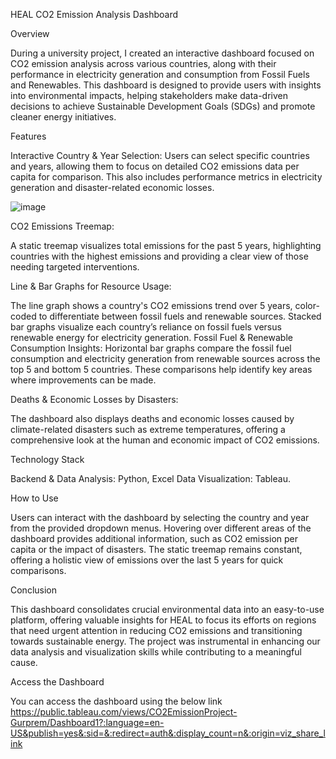 HEAL CO2 Emission Analysis Dashboard

Overview

During a university project, I created an interactive dashboard focused on CO2 emission analysis across various countries, along with their performance in electricity generation and consumption from Fossil Fuels and Renewables. This dashboard is designed to provide users with insights into environmental impacts, helping stakeholders make data-driven decisions to achieve Sustainable Development Goals (SDGs) and promote cleaner energy initiatives.

Features

Interactive Country & Year Selection:
Users can select specific countries and years, allowing them to focus on detailed CO2 emissions data per capita for comparison. This also includes performance metrics in electricity generation and disaster-related economic losses.

![image](https://github.com/user-attachments/assets/cd630fd9-5569-4e28-9018-583ad902e63f)

CO2 Emissions Treemap:

A static treemap visualizes total emissions for the past 5 years, highlighting countries with the highest emissions and providing a clear view of those needing targeted interventions.

Line & Bar Graphs for Resource Usage:

The line graph shows a country's CO2 emissions trend over 5 years, color-coded to differentiate between fossil fuels and renewable sources.
Stacked bar graphs visualize each country’s reliance on fossil fuels versus renewable energy for electricity generation.
Fossil Fuel & Renewable Consumption Insights:
Horizontal bar graphs compare the fossil fuel consumption and electricity generation from renewable sources across the top 5 and bottom 5 countries. These comparisons help identify key areas where improvements can be made.

Deaths & Economic Losses by Disasters:

The dashboard also displays deaths and economic losses caused by climate-related disasters such as extreme temperatures, offering a comprehensive look at the human and economic impact of CO2 emissions.

Technology Stack

Backend & Data Analysis: Python, Excel
Data Visualization: Tableau.

How to Use

Users can interact with the dashboard by selecting the country and year from the provided dropdown menus. Hovering over different areas of the dashboard provides additional information, such as CO2 emission per capita or the impact of disasters. The static treemap remains constant, offering a holistic view of emissions over the last 5 years for quick comparisons.

Conclusion

This dashboard consolidates crucial environmental data into an easy-to-use platform, offering valuable insights for HEAL to focus its efforts on regions that need urgent attention in reducing CO2 emissions and transitioning towards sustainable energy. The project was instrumental in enhancing our data analysis and visualization skills while contributing to a meaningful cause.

Access the Dashboard

You can access the dashboard using the below link
https://public.tableau.com/views/CO2EmissionProject-Gurprem/Dashboard1?:language=en-US&publish=yes&:sid=&:redirect=auth&:display_count=n&:origin=viz_share_link
